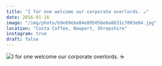 ```yaml
---
title: "I for one welcome our corporate overlords. ☕️"
date: 2016-01-16
image: "/img/photo/b9e89ebe84e895058e6a8631c7003e84.jpg"
location: "Costa Coffee, Newport, Shropshire"
instagram: true
draft: false
---
```


![I for one welcome our corporate overlords. ☕️](/img/photo/b9e89ebe84e895058e6a8631c7003e84.jpg)
